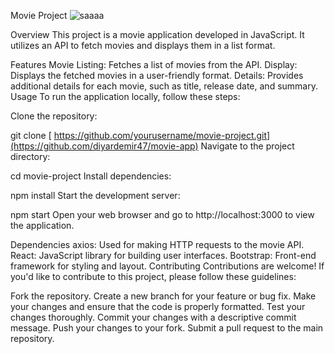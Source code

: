 Movie Project
![saaaa](https://github.com/diyardemir47/movie-app/assets/99801830/1a7d3ee1-434c-4a39-96f9-b271ecc43ba0)

Overview
This project is a movie application developed in JavaScript. It utilizes an API to fetch movies and displays them in a list format.

Features
Movie Listing: Fetches a list of movies from the API.
Display: Displays the fetched movies in a user-friendly format.
Details: Provides additional details for each movie, such as title, release date, and summary.
Usage
To run the application locally, follow these steps:

Clone the repository:


git clone [ https://github.com/yourusername/movie-project.git](https://github.com/diyardemir47/movie-app)
Navigate to the project directory:


cd movie-project
Install dependencies:

npm install
Start the development server:


npm start
Open your web browser and go to http://localhost:3000 to view the application.

Dependencies
axios: Used for making HTTP requests to the movie API.
React: JavaScript library for building user interfaces.
Bootstrap: Front-end framework for styling and layout.
Contributing
Contributions are welcome! If you'd like to contribute to this project, please follow these guidelines:

Fork the repository.
Create a new branch for your feature or bug fix.
Make your changes and ensure that the code is properly formatted.
Test your changes thoroughly.
Commit your changes with a descriptive commit message.
Push your changes to your fork.
Submit a pull request to the main repository.
